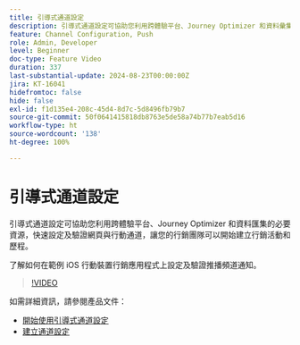 ```yaml
---
title: 引導式通道設定
description: 引導式通道設定可協助您利用跨體驗平台、Journey Optimizer 和資料彙集的必要資源，快速設定及驗證網頁與行動通道，讓您的行銷團隊可以開始建立行銷活動和歷程。 了解如何在範例 iOS 行動裝置行銷應用程式上設定及驗證推播頻道通知。
feature: Channel Configuration, Push
role: Admin, Developer
level: Beginner
doc-type: Feature Video
duration: 337
last-substantial-update: 2024-08-23T00:00:00Z
jira: KT-16041
hidefromtoc: false
hide: false
exl-id: f1d135e4-208c-45d4-8d7c-5d8496fb79b7
source-git-commit: 50f0641415818db8763e5de58a74b77b7eab5d16
workflow-type: ht
source-wordcount: '138'
ht-degree: 100%

---
```


# 引導式通道設定

引導式通道設定可協助您利用跨體驗平台、Journey Optimizer 和資料匯集的必要資源，快速設定及驗證網頁與行動通道，讓您的行銷團隊可以開始建立行銷活動和歷程。

了解如何在範例 iOS 行動裝置行銷應用程式上設定及驗證推播頻道通知。

>[!VIDEO](https://video.tv.adobe.com/v/3433053/?learn=on)

如需詳細資訊，請參閱產品文件：

* [開始使用引導式通道設定](https://experienceleague.adobe.com/docs/journey-optimizer/using/configuration/guided-setup/set-mobile-config.html?lang=zh-Hant)
* [建立通道設定](https://experienceleague.adobe.com/docs/journey-optimizer/using/configuration/guided-setup/create-channel-set-up.html?lang=zh-Hant)
